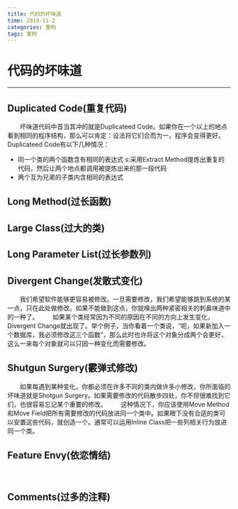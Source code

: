 ```yaml
---
title: 代码的坏味道
time: 2019-11-2
categories: 重构
tags: 重构
---
```


# 代码的坏味道
---

## Duplicated Code(重复代码)
&emsp;&emsp;坏味道代码中首当其冲的就是Duplicateed Code。如果你在一个以上的地点看到相同的程序结构，那么可以肯定：设法将它们合而为一，程序会变得更好。
Duplicateed Code有以下几种情况：
* 同一个类的两个函数含有相同的表达式
s:采用Extract Method提炼出重复的代码，然后让两个地点都调用被提炼出来的那一段代码
* 两个互为兄弟的子类内含相同的表达式

## Long Method(过长函数)

## Large Class(过大的类)

## Long Parameter List(过长参数列)

## Divergent Change(发散式变化)
&emsp;&emsp;我们希望软件能够更容易被修改。一旦需要修改，我们希望能够跳到系统的某一点，只在此处做修改。如果不能做到这点，你就嗅出两种紧密相关的刺鼻味道中的一种了。
&emsp;&emsp;如果某个类经常因为不同的原因在不同的方向上发生变化，Divergent Change就出现了。举个例子，当你看着一个类说，“呃，如果新加入一个数据库，我必须修改这三个函数”，那么此时也许将这个对象分成两个会更好，这么一来每个对象就可以只因一种变化而需要修改。

## Shutgun Surgery(霰弹式修改)
&emsp;&emsp;如果每遇到某种变化，你都必须在许多不同的类内做许多小修改，你所面临的坏味道就是Shotgun Surgery。如果需要修改的代码散步四处，你不但很难找到它们，也很容易忘记某个重要的修改。
&emsp;&emsp;这种情况下，你应该使用Move Method和Move Field把所有需要修改的代码放进同一个类中。如果眼下没有合适的类可以安置这些代码，就创造一个。通常可以运用Inline Class把一些列相关行为放进同一个类。

## Feature Envy(依恋情结)
&emsp;&emsp;



## Comments(过多的注释)
&emsp;&emsp;